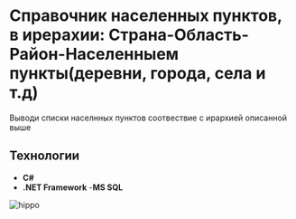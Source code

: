 # Справочник населенных пунктов, в ирерахии: Страна-Область-Район-Населенныем пункты(деревни, города, села и т.д)
Выводи списки населнных пунктов соотвествие с  ирархией описанной выше

## Технологии
 - **C#**
 - **.NET Framework**
 -**MS SQL**
 
![hippo](https://media.giphy.com/media/rM6VaxnwrTYgaZELFJ/giphy.gif)

